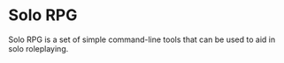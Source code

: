 # Solo RPG

Solo RPG is a set of simple command-line tools that can be used to aid in solo roleplaying.

